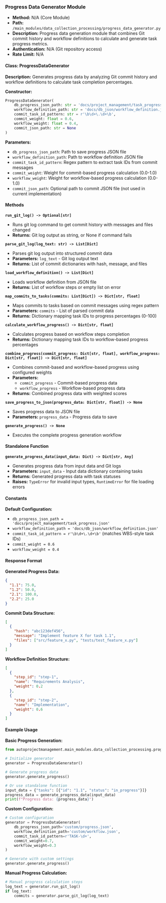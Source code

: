 ### Progress Data Generator Module

- **Method:** N/A (Core Module)
- **Path:** `/main_modules/data_collection_processing/progress_data_generator.py`
- **Description:** Progress data generation module that combines Git commit history and workflow definitions to calculate and generate task progress metrics.
- **Authentication:** N/A (Git repository access)
- **Rate Limit:** N/A

#### Class: ProgressDataGenerator

**Description:** Generates progress data by analyzing Git commit history and workflow definitions to calculate task completion percentages.

**Constructor:**
```python
ProgressDataGenerator(
    db_progress_json_path: str = 'docs/project_management/task_progress.json',
    workflow_definition_path: str = 'docs/db_json/workflow_definition.json',
    commit_task_id_pattern: str = r'\b\d+\.\d+\b',
    commit_weight: float = 0.6,
    workflow_weight: float = 0.4,
    commit_json_path: str = None
)
```

**Parameters:**
- `db_progress_json_path`: Path to save progress JSON file
- `workflow_definition_path`: Path to workflow definition JSON file
- `commit_task_id_pattern`: Regex pattern to extract task IDs from commit messages
- `commit_weight`: Weight for commit-based progress calculation (0.0-1.0)
- `workflow_weight`: Weight for workflow-based progress calculation (0.0-1.0)
- `commit_json_path`: Optional path to commit JSON file (not used in current implementation)

#### Methods

**`run_git_log() -> Optional[str]`**
- Runs git log command to get commit history with messages and files changed
- **Returns:** Git log output as string, or None if command fails

**`parse_git_log(log_text: str) -> List[Dict]`**
- Parses git log output into structured commit data
- **Parameters:** `log_text` - Git log output text
- **Returns:** List of commit dictionaries with hash, message, and files

**`load_workflow_definition() -> List[Dict]`**
- Loads workflow definition from JSON file
- **Returns:** List of workflow steps or empty list on error

**`map_commits_to_tasks(commits: List[Dict]) -> Dict[str, float]`**
- Maps commits to tasks based on commit messages using regex pattern
- **Parameters:** `commits` - List of parsed commit data
- **Returns:** Dictionary mapping task IDs to progress percentages (0-100)

**`calculate_workflow_progress() -> Dict[str, float]`**
- Calculates progress based on workflow steps completion
- **Returns:** Dictionary mapping task IDs to workflow-based progress percentages

**`combine_progress(commit_progress: Dict[str, float], workflow_progress: Dict[str, float]) -> Dict[str, float]`**
- Combines commit-based and workflow-based progress using configured weights
- **Parameters:**
  - `commit_progress` - Commit-based progress data
  - `workflow_progress` - Workflow-based progress data
- **Returns:** Combined progress data with weighted scores

**`save_progress_to_json(progress_data: Dict[str, float]) -> None`**
- Saves progress data to JSON file
- **Parameters:** `progress_data` - Progress data to save

**`generate_progress() -> None`**
- Executes the complete progress generation workflow

#### Standalone Function

**`generate_progress_data(input_data: Dict) -> Dict[str, Any]`**
- Generates progress data from input data and Git logs
- **Parameters:** `input_data` - Input data dictionary containing tasks
- **Returns:** Generated progress data with task statuses
- **Raises:** `TypeError` for invalid input types, `RuntimeError` for file loading errors

#### Constants

**Default Configuration:**
- `db_progress_json_path = 'docs/project_management/task_progress.json'`
- `workflow_definition_path = 'docs/db_json/workflow_definition.json'`
- `commit_task_id_pattern = r'\b\d+\.\d+\b'` (matches WBS-style task IDs)
- `commit_weight = 0.6`
- `workflow_weight = 0.4`

#### Response Format

**Generated Progress Data:**
```json
{
  "1.1": 75.0,
  "1.2": 50.0,
  "2.1": 100.0,
  "2.2": 25.0
}
```

**Commit Data Structure:**
```json
[
  {
    "hash": "abc123def456",
    "message": "Implement feature X for task 1.1",
    "files": ["src/feature_x.py", "tests/test_feature_x.py"]
  }
]
```

**Workflow Definition Structure:**
```json
[
  {
    "step_id": "step-1",
    "name": "Requirements Analysis",
    "weight": 0.2
  },
  {
    "step_id": "step-2", 
    "name": "Implementation",
    "weight": 0.6
  }
]
```

#### Example Usage

**Basic Progress Generation:**
```python
from autoprojectmanagement.main_modules.data_collection_processing.progress_data_generator import ProgressDataGenerator

# Initialize generator
generator = ProgressDataGenerator()

# Generate progress data
generator.generate_progress()

# Or use standalone function
input_data = {"tasks": [{"id": "1.1", "status": "in_progress"}]}
progress_data = generate_progress_data(input_data)
print(f"Progress data: {progress_data}")
```

**Custom Configuration:**
```python
# Custom configuration
generator = ProgressDataGenerator(
    db_progress_json_path='custom/progress.json',
    workflow_definition_path='custom/workflow.json',
    commit_task_id_pattern=r'TASK-\d+',
    commit_weight=0.7,
    workflow_weight=0.3
)

# Generate with custom settings
generator.generate_progress()
```

**Manual Progress Calculation:**
```python
# Manual progress calculation steps
log_text = generator.run_git_log()
if log_text:
    commits = generator.parse_git_log(log_text)
